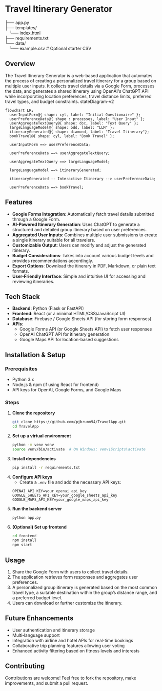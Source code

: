 # Travel Itinerary Generator
├── app.py \
├── templates/ \
&emsp;└── index.html \
├── requirements.txt \
└── data/ \
&emsp;└── example.csv  # Optional starter CSV

## Overview
The Travel Itinerary Generator is a web-based application that automates the process of creating a personalized travel itinerary for a group based on multiple user inputs. It collects travel details via a Google Form, processes the data, and generates a shared itinerary using OpenAI's ChatGPT API while incorporating location preferences, travel distance limits, preferred travel types, and budget constraints.
stateDiagram-v2

```mermaid
flowchart LR;
  userInputForm@{ shape: cyl, label: "Initial Questionaire" };
  userPreferenceData@{ shape : processes, label: "User Input" };
  userAggregateTextQuery@{ shape: doc, label: "Text Query" };
  largeLanguageModel@{ shape: odd, label: "LLM" };
  itineraryGenerated@{ shape: diamond, label: "Travel Itinerary"};
  bookTravel@{ shape: cyl, label: "Book Travel" };

  userInputForm ==> userPreferenceData;

  userPreferenceData ==> userAggregateTextQuery;

  userAggregateTextQuery ==> largeLanguageModel;

  largeLanguageModel ==> itineraryGenerated;

  itineraryGenerated -- Interactive Itinerary --> userPreferenceData;

  userPreferenceData ==> bookTravel;
```


## Features
- **Google Forms Integration**: Automatically fetch travel details submitted through a Google Form.
- **AI-Powered Itinerary Generation**: Uses ChatGPT to generate a structured and detailed group itinerary based on user preferences.
- **Aggregated User Inputs**: Combines multiple user submissions to create a single itinerary suitable for all travelers.
- **Customizable Output**: Users can modify and adjust the generated itinerary.
- **Budget Considerations**: Takes into account various budget levels and provides recommendations accordingly.
- **Export Options**: Download the itinerary in PDF, Markdown, or plain text formats.
- **User-Friendly Interface**: Simple and intuitive UI for accessing and reviewing itineraries.

## Tech Stack
- **Backend**: Python (Flask or FastAPI)
- **Frontend**: React (or a minimal HTML/CSS/JavaScript UI)
- **Database**: Firebase / Google Sheets API (for storing form responses)
- **APIs**:
  - Google Forms API (or Google Sheets API) to fetch user responses
  - OpenAI ChatGPT API for itinerary generation
  - Google Maps API for location-based suggestions

## Installation & Setup
### Prerequisites
- Python 3.x
- Node.js & npm (if using React for frontend)
- API keys for OpenAI, Google Forms, and Google Maps

### Steps
1. **Clone the repository**
   ```sh
   git clone https://github.com/pjbrumm94/TravelApp.git
   cd TravelApp 
   ```
2. **Set up a virtual environment**
   ```sh
   python -m venv venv
   source venv/bin/activate  # On Windows: venv\Scripts\activate
   ```
3. **Install dependencies**
   ```sh
   pip install -r requirements.txt
   ```
4. **Configure API keys**
   - Create a `.env` file and add the necessary API keys:
   ```env
   OPENAI_API_KEY=your_openai_api_key
   GOOGLE_SHEETS_API_KEY=your_google_sheets_api_key
   GOOGLE_MAPS_API_KEY=your_google_maps_api_key
   ```
5. **Run the backend server**
   ```sh
   python app.py
   ```
6. **(Optional) Set up frontend**
   ```sh
   cd frontend
   npm install
   npm start
   ```

## Usage
1. Share the Google Form with users to collect travel details.
2. The application retrieves form responses and aggregates user preferences.
3. A personalized group itinerary is generated based on the most common travel type, a suitable destination within the group’s distance range, and a preferred budget level.
4. Users can download or further customize the itinerary.

## Future Enhancements
- User authentication and itinerary storage
- Multi-language support
- Integration with airline and hotel APIs for real-time bookings
- Collaborative trip planning features allowing user voting
- Enhanced activity filtering based on fitness levels and interests

## Contributing
Contributions are welcome! Feel free to fork the repository, make improvements, and submit a pull request.



